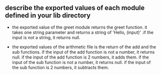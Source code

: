 ## describe the exported values of each module defined in your lib directory
- the exported value of the greet module returns the greet function. it takes one string parameter and returns a string of 'Hello, (input)' .if the input is not a string, it returns null.


- the exported values of the arithmetic file is the return of the add and the sub functions. if the input of the add function is not a number, it returns null. if the input of the add function is 2 numbers, it adds them.
if the input of the sub function is not a number, it returns null. if the input of the sub function is 2 numbers, it subtracts them.

